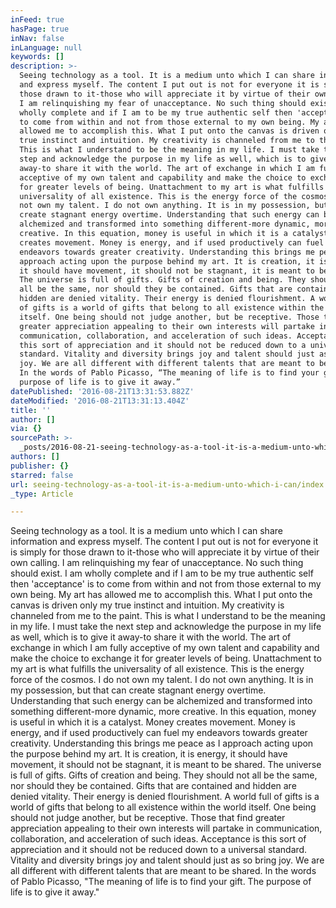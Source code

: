 ```yaml
---
inFeed: true
hasPage: true
inNav: false
inLanguage: null
keywords: []
description: >-
  Seeing technology as a tool. It is a medium unto which I can share information
  and express myself. The content I put out is not for everyone it is simply for
  those drawn to it-those who will appreciate it by virtue of their own calling.
  I am relinquishing my fear of unacceptance. No such thing should exist. I am
  wholly complete and if I am to be my true authentic self then 'acceptance' is
  to come from within and not from those external to my own being. My art has
  allowed me to accomplish this. What I put onto the canvas is driven only my
  true instinct and intuition. My creativity is channeled from me to the paint.
  This is what I understand to be the meaning in my life. I must take the next
  step and acknowledge the purpose in my life as well, which is to give it
  away-to share it with the world. The art of exchange in which I am fully
  acceptive of my own talent and capability and make the choice to exchange it
  for greater levels of being. Unattachment to my art is what fulfills the
  universality of all existence. This is the energy force of the cosmos. I do
  not own my talent. I do not own anything. It is in my possession, but that can
  create stagnant energy overtime. Understanding that such energy can be
  alchemized and transformed into something different-more dynamic, more
  creative. In this equation, money is useful in which it is a catalyst. Money
  creates movement. Money is energy, and if used productively can fuel my
  endeavors towards greater creativity. Understanding this brings me peace as I
  approach acting upon the purpose behind my art. It is creation, it is energy,
  it should have movement, it should not be stagnant, it is meant to be shared.
  The universe is full of gifts. Gifts of creation and being. They should not
  all be the same, nor should they be contained. Gifts that are contained and
  hidden are denied vitality. Their energy is denied flourishment. A world full
  of gifts is a world of gifts that belong to all existence within the world
  itself. One being should not judge another, but be receptive. Those that find
  greater appreciation appealing to their own interests will partake in
  communication, collaboration, and acceleration of such ideas. Acceptance is
  this sort of appreciation and it should not be reduced down to a universal
  standard. Vitality and diversity brings joy and talent should just as so bring
  joy. We are all different with different talents that are meant to be shared.
  In the words of Pablo Picasso, “The meaning of life is to find your gift. The
  purpose of life is to give it away.”
datePublished: '2016-08-21T13:31:53.882Z'
dateModified: '2016-08-21T13:31:13.404Z'
title: ''
author: []
via: {}
sourcePath: >-
  _posts/2016-08-21-seeing-technology-as-a-tool-it-is-a-medium-unto-which-i-can.md
authors: []
publisher: {}
starred: false
url: seeing-technology-as-a-tool-it-is-a-medium-unto-which-i-can/index.html
_type: Article

---
```

Seeing technology as a tool. It is a medium unto which I can share information and express myself. The content I put out is not for everyone it is simply for those drawn to it-those who will appreciate it by virtue of their own calling. I am relinquishing my fear of unacceptance. No such thing should exist. I am wholly complete and if I am to be my true authentic self then 'acceptance' is to come from within and not from those external to my own being. My art has allowed me to accomplish this. What I put onto the canvas is driven only my true instinct and intuition. My creativity is channeled from me to the paint. This is what I understand to be the meaning in my life. I must take the next step and acknowledge the purpose in my life as well, which is to give it away-to share it with the world. The art of exchange in which I am fully acceptive of my own talent and capability and make the choice to exchange it for greater levels of being. Unattachment to my art is what fulfills the universality of all existence. This is the energy force of the cosmos. I do not own my talent. I do not own anything. It is in my possession, but that can create stagnant energy overtime. Understanding that such energy can be alchemized and transformed into something different-more dynamic, more creative. In this equation, money is useful in which it is a catalyst. Money creates movement. Money is energy, and if used productively can fuel my endeavors towards greater creativity. Understanding this brings me peace as I approach acting upon the purpose behind my art. It is creation, it is energy, it should have movement, it should not be stagnant, it is meant to be shared. The universe is full of gifts. Gifts of creation and being. They should not all be the same, nor should they be contained. Gifts that are contained and hidden are denied vitality. Their energy is denied flourishment. A world full of gifts is a world of gifts that belong to all existence within the world itself. One being should not judge another, but be receptive. Those that find greater appreciation appealing to their own interests will partake in communication, collaboration, and acceleration of such ideas. Acceptance is this sort of appreciation and it should not be reduced down to a universal standard. Vitality and diversity brings joy and talent should just as so bring joy. We are all different with different talents that are meant to be shared. In the words of Pablo Picasso, "The meaning of life is to find your gift. The purpose of life is to give it away."